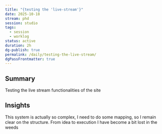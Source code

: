 ```yaml
---
title: "{testing the 'live-stream'}"
date: 2025-10-18
stream: phd
session: studio
tags:
  - session
  - worklog
status: active
duration: 2h
dg-publish: true
permalink: /daily/testing-the-live-stream/
dgPassFrontmatter: true
---
```


<!-- 🔁 Used for your timeline or “Research Stream” visual -->
<!-- Each session can auto-populate in the dashboard -->

## Summary

Testing the live stream functionalities of the site

## Insights

This system is actually so complex, I need to do some mapping, so I remain clear on the structure.
From idea to execution I have become a bit lost in the weeds
